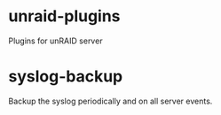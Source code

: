 # unraid-plugins
Plugins for unRAID server

# syslog-backup
Backup the syslog periodically and on all server events.
